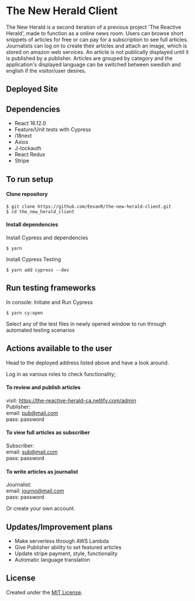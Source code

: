 # The New Herald Client

The New Herald is a second iteration of a previous project 'The Reactive Herald', made to function as a online news room. Users can browse short snippets of articles for free or can pay for a subscription to see full articles. Journalists can log on to create their articles and attach an image, which is stored on amazon web services. An article is not publically displayed until it is published by a publisher. Articles are grouped by category and the application's displayed language can be switched between swedish and english if the visitor/user desires.

## Deployed Site


## Dependencies
- React 16.12.0
- Feature/Unit tests with Cypress
- i18next
- Axios
- J-tockauth
- React Redux
- Stripe

## To run setup
#### Clone repository
```
$ git clone https://github.com/EevanR/the-new-herald-client.git
$ cd the_new_herald_client
```

#### Install dependencies
Install Cypress and dependencies
```
$ yarn
```
Install Cypress Testing
```
$ yarn add cypress --dev
```

## Run testing frameworks
In console:
Initiate and Run Cypress 
```
$ yarn cy:open
```
Select any of the test files in newly opened window to run through automated testing scenarios

## Actions available to the user

Head to the deployed address listed above and have a look around.

Log in as various roles to check functionality;

#### To review and publish articles
visit: https://the-reactive-herald-ca.netlify.com/admin  
Publisher:  
email: pub@mail.com  
pass: password

#### To view full articles as subscriber
Subscriber:  
email: sub@mail.com  
pass: password

#### To write articles as journalist
Journalist:   
email: journo@mail.com  
pass: password 

Or create your own account.

## Updates/Improvement plans
- Make serverless through AWS Lambda
- Give Publisher ability to set featured articles
- Update stripe payment, style, functionality
- Automatic language translation

## License
Created under the <a href="https://en.wikipedia.org/wiki/MIT_License">MIT License</a>.
